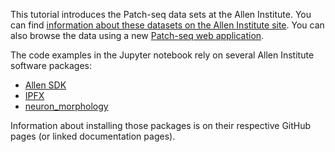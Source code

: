 This tutorial introduces the Patch-seq data sets at the Allen Institute. You can find [information about these datasets on the Allen Institute site](https://portal.brain-map.org/explore/classes/multimodal-characterization).
You can also browse the data using a new [Patch-seq web application](https://knowledge.brain-map.org/data/1HEYEW7GMUKWIQW37BO/specimens).

The code examples in the Jupyter notebook rely on several Allen Institute software packages:
- [Allen SDK](https://github.com/alleninstitute/allensdk)
- [IPFX](https://github.com/alleninstitute/ipfx)
- [neuron_morphology](https://github.com/alleninstitute/neuron_morphology)

Information about installing those packages is on their respective GitHub pages (or linked documentation pages).

